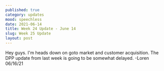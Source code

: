 ```yaml
---
published: true
category: updates
mood: speechless
date: 2021-06-14
title: Week 24 Update - June 14
slug: Week 25 Update
layout: post
---
```



Hey guys.  I'm heads down on goto market and customer acquisition.  The DPP update from last week is going to be somewhat delayed.  -Loren 06/16/21

<!--more-->


    